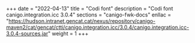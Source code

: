 +++
date        = "2022-04-13"
title       = "Codi font"
description = "Codi font canigo.integration.icc 3.0.4"
sections    = "canigo-fwk-docs"
enllac		= "https://hudson.intranet.gencat.cat/nexus/repository/canigo-maven2/cat/gencat/ctti/canigo.integration.icc/3.0.4/canigo.integration.icc-3.0.4-sources.jar"
weight		= 1
+++
